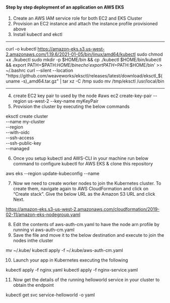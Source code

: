 #### Step by step deployment of an application on AWS EKS
1. Create an AWS IAM service role for both EC2 and EKS Cluster
2. Provision an EC2 instance and attach the instance profile provisioned above
3. Install kubectl and ekctl
*****************************
curl -o kubectl https://amazon-eks.s3.us-west-2.amazonaws.com/1.19.6/2021-01-05/bin/linux/amd64/kubectl
sudo chmod +x ./kubectl
sudo mkdir -p $HOME/bin && cp ./kubectl $HOME/bin/kubectl && export PATH=$PATH:$HOME/bin
echo 'export PATH=$PATH:$HOME/bin' >> ~/.bashrc
curl --silent --location "https://github.com/weaveworks/eksctl/releases/latest/download/eksctl_$(uname -s)_amd64.tar.gz" | tar xz -C /tmp
sudo mv /tmp/eksctl /usr/local/bin
****
4. create EC2 key pair to used by the node
#aws ec2 create-key-pair --region us-west-2 --key-name myKeyPair
5. Provision the cluster by executing the below commands

eksctl create cluster \
--name my-cluster \
--region <name-of-region> \
--with-oidc \
--ssh-access \
--ssh-public-key <your-key> \
--managed

6. Once you setup kubectl and AWS-CLI in your machine run below command to configure kubectl for AWS EKS & clone this repository

aws eks --region <region> update-kubeconfig --name <clusterName>

7. Now we need to create worker nodes to join the Kubernetes cluster. To create them, navigate again to AWS CloudFormation and click on “Create stack”.
Give the below URL as the Amazon S3 URL and click Next.

https://amazon-eks.s3-us-west-2.amazonaws.com/cloudformation/2019-02-11/amazon-eks-nodegroup.yaml

8. Edit the contents of aws-auth-cm.yaml to have the node arn profile by running
vi aws-auth-cm.yaml
9. Save the file and move it to the below destination and execute to join the nodes inthe cluster

mv ~/.kube/
kubectl apply -f ~/.kube/aws-auth-cm.yaml

10. Launch your app in Kubernetes executing the following

kubectl apply -f nginx.yaml
kubectl apply -f nginx-service.yaml

11. Now get the details of the running helloworld service in your cluster to obtain the endpoint

kubectl get svc service-helloworld -o yaml